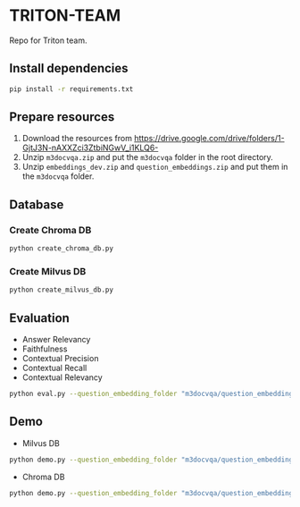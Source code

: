 # TRITON-TEAM
Repo for Triton team.

## Install dependencies
```bash
pip install -r requirements.txt
```

## Prepare resources

1. Download the resources from https://drive.google.com/drive/folders/1-GjtJ3N-nAXXZci3ZtbiNGwV_i1KLQ6-
2. Unzip `m3docvqa.zip` and put the `m3docvqa` folder in the root directory.
3. Unzip `embeddings_dev.zip` and `question_embeddings.zip` and put them in the `m3docvqa` folder.

## Database
### Create Chroma DB
```bash
python create_chroma_db.py
```

### Create Milvus DB
```bash
python create_milvus_db.py
```

## Evaluation
- Answer Relevancy
- Faithfulness
- Contextual Precision
- Contextual Recall
- Contextual Relevancy

```bash
python eval.py --question_embedding_folder "m3docvqa/question_embeddings" --qa_file "m3docvqa/multimodalqa/MMQA_dev.jsonl" --num_question 5 --image_folder "m3docvqa/images_dev" --db "milvus" --topk 5 --output_file "eval_results.jsonl"
```
## Demo
- Milvus DB
```bash
python demo.py --question_embedding_folder "m3docvqa/question_embeddings" --qa_file "m3docvqa/multimodalqa/MMQA_dev.jsonl" --num_question 5 --image_folder "m3docvqa/images_dev" --db "milvus" --topk 5 --output_file "demo_results.jsonl"
```

- Chroma DB
```bash
python demo.py --question_embedding_folder "m3docvqa/question_embeddings" --qa_file "m3docvqa/multimodalqa/MMQA_dev.jsonl" --num_question 5 --image_folder "m3docvqa/images_dev" --db "chroma" --topk 5 --output_file "demo_results.jsonl"
```





